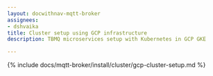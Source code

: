 ```yaml
---
layout: docwithnav-mqtt-broker
assignees:
- dshvaika
title: Cluster setup using GCP infrastructure
description: TBMQ microservices setup with Kubernetes in GCP GKE

---
```


{% include docs/mqtt-broker/install/cluster/gcp-cluster-setup.md %}
